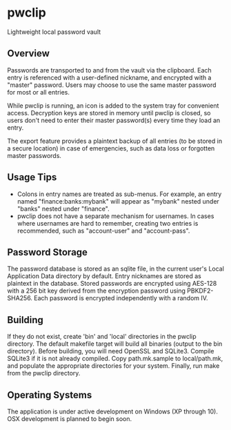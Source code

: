 # pwclip
Lightweight local password vault

Overview
--------
Passwords are transported to and from the vault via the clipboard. Each entry is referenced with a user-defined nickname, and encrypted with a "master" password. Users may choose to use the same master password for most or all entries.

While pwclip is running, an icon is added to the system tray for convenient access. Decryption keys are stored in memory until pwclip is closed, so users don't need to enter their master password(s) every time they load an entry.

The export feature provides a plaintext backup of all entries (to be stored in a secure location) in case of emergencies, such as data loss or forgotten master passwords.

Usage Tips
----------
* Colons in entry names are treated as sub-menus. For example, an entry named "finance:banks:mybank" will appear as "mybank" nested under "banks" nested under "finance".
* pwclip does not have a separate mechanism for usernames. In cases where usernames are hard to remember, creating two entries is recommended, such as "account-user" and "account-pass".

Password Storage
----------------
The password database is stored as an sqlite file, in the current user's Local Application Data directory by default. Entry nicknames are stored as plaintext in the database. Stored passwords are encrypted using AES-128 with a 256 bit key derived from the encryption password using PBKDF2-SHA256. Each password is encrypted independently with a random IV.

Building
--------
If they do not exist, create 'bin' and 'local' directories in the pwclip directory. The default makefile target will build all binaries (output to the bin directory). Before building, you will need OpenSSL and SQLite3. Compile SQLite3 if it is not already compiled. Copy path.mk.sample to local/path.mk, and populate  the appropriate directories for your system. Finally, run make from the pwclip directory.

Operating Systems
-----------------
The application is under active development on Windows (XP through 10). OSX development is planned to begin soon.